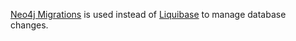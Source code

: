 



[Neo4j Migrations](https://github.com/michael-simons/neo4j-migrations) is used instead of [Liquibase](http://www.liquibase.org/) to manage database changes.

